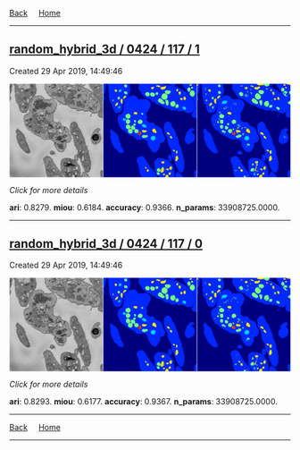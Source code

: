 
[Back](..)&nbsp;&nbsp;&nbsp;&nbsp;&nbsp;[Home](https://leapmanlab.github.io/snapshots)

---

<div class="summary"><a href="1"><h2>random_hybrid_3d / 0424 / 117 / 1</h2></a><p>Created 29 Apr 2019, 14:49:46
</p><a href="1"><img src="1/media/summary.png" align="center"></a><p>
<i>Click for more details</i>
</p></div>

**ari**: 0.8279. **miou**: 0.6184. **accuracy**: 0.9366. **n_params**: 33908725.0000. 

---

<div class="summary"><a href="0"><h2>random_hybrid_3d / 0424 / 117 / 0</h2></a><p>Created 29 Apr 2019, 14:49:46
</p><a href="0"><img src="0/media/summary.png" align="center"></a><p>
<i>Click for more details</i>
</p></div>

**ari**: 0.8293. **miou**: 0.6177. **accuracy**: 0.9367. **n_params**: 33908725.0000. 

---

[Back](..)&nbsp;&nbsp;&nbsp;&nbsp;&nbsp;[Home](https://leapmanlab.github.io/snapshots)

---